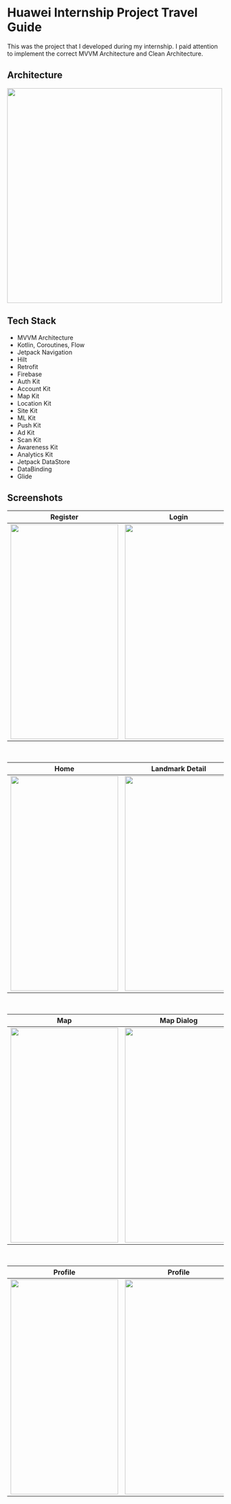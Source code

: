 # Huawei Internship Project Travel Guide 

 This was the project that I developed during my internship. I paid attention to implement the correct MVVM Architecture and Clean Architecture.


## Architecture

<img src="https://user-images.githubusercontent.com/58326260/178852509-172ccb09-fa87-48e7-9c0b-8a6e70783854.jpg" width="500" height="500"/>

## Tech Stack 
 - MVVM Architecture
 - Kotlin, Coroutines, Flow
 - Jetpack Navigation
 - Hilt
 - Retrofit
 - Firebase
 - Auth Kit
 - Account Kit
 - Map Kit
 - Location Kit
 - Site Kit
 - ML Kit
 - Push Kit
 - Ad Kit
 - Scan Kit
 - Awareness Kit
 - Analytics Kit
 - Jetpack DataStore
 - DataBinding
 - Glide

## Screenshots

| Register | Login |
| ------ | ------ |
|<img src="https://user-images.githubusercontent.com/58326260/184135383-4806c1d0-b1d5-4d1c-9e35-2fce1c788d19.jpg" width="250" height="500"/>| <img src="https://user-images.githubusercontent.com/58326260/184135443-7a3fac23-30d9-4fbc-a380-76680d1e67b6.jpg" width="250" height="500"/>

</br>


| Home | Landmark Detail | Upload Landmark |
| ----- | ------------ | ------------ |
|<img src="https://user-images.githubusercontent.com/58326260/184135887-4007ddd2-0700-4383-a07b-a834e3625c3e.jpg" width="250" height="500"/>|<img src="https://user-images.githubusercontent.com/58326260/184135960-7e30c747-11f9-440d-a11e-95ed489f0226.jpg" width="250" height="500"/>|<img src="https://user-images.githubusercontent.com/58326260/184136057-6a3a7bee-cf2d-4adb-9635-fc41db728010.jpg" width="250" height="500"/>|

</br>

| Map | Map Dialog | Push Notification |
| ---- | ---------- | ----------------- |
|<img src="https://user-images.githubusercontent.com/58326260/184136563-4686c0e7-551a-47e4-ac16-3534a89808a6.jpg" width="250" height="500"/>|<img src="https://user-images.githubusercontent.com/58326260/184136627-b8561afe-dfeb-4904-a082-a57471c1f8cc.jpg" width="250" height="500"/>|<img src="https://user-images.githubusercontent.com/58326260/184136835-c107ff5e-3915-42d4-85cd-977f415ecdc0.jpg" width="250" height="500"/>|

</br>

| Profile | Profile |
| ---- | ---------- |
|<img src="https://user-images.githubusercontent.com/58326260/184137051-a0a64b61-e4cb-4c05-8b72-5c719a1f3b02.jpg" width="250" height="500"/>|<img src="https://user-images.githubusercontent.com/58326260/184137064-d8b3a86e-9bc9-4302-96e5-42fc6df5f746.jpg" width="250" height="500"/>|

</br>

